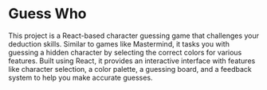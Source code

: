 # Guess Who
This project is a React-based character guessing game that challenges your deduction skills. Similar to games like Mastermind, it tasks you with guessing a hidden character by selecting the correct colors for various features. Built using React, it provides an interactive interface with features like character selection, a color palette, a guessing board, and a feedback system to help you make accurate guesses. 
